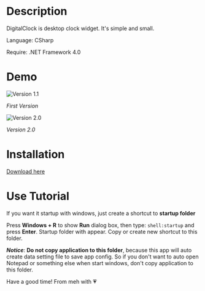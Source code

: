 # Description

DigitalClock is desktop clock widget. It's simple and small.



Language: CSharp

Require: .NET Framework 4.0


# Demo
![Version 1.1](http://i.imgur.com/54sWqqa.png "First version")

*First Version*


![Version 2.0](http://i.imgur.com/GI93AmS.png "Version 2.0")

*Version 2.0*


# Installation

[Download here](https://github.com/monodyle/DigitalClock/releases)


# Use Tutorial
If you want it startup with windows, just create a shortcut to **startup folder**

Press **Windows + R** to show **Run** dialog box, then type: `shell:startup` and press **Enter**. Startup folder with appear.
Copy or create new shortcut to this folder.

**_Notice_**: **Do not copy application to this folder**, because this app will auto create data setting file to save app config. So if you don't want to auto open Notepad or something else when start windows, don't copy application to this folder.

Have a good time! From meh with 💗